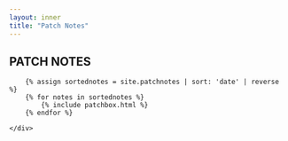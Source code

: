 ```yaml
---
layout: inner
title: "Patch Notes"
---
```

<section id="patchnotes" class="infosection">
    <h2 class="motto title">PATCH NOTES</h2>
    <div class="width-container patch-container">

		{% assign sortednotes = site.patchnotes | sort: 'date' | reverse %}
        {% for notes in sortednotes %}
			{% include patchbox.html %}
        {% endfor %}

    </div>
</section>